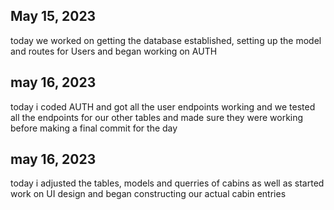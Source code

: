 ## May 15, 2023

today we worked on getting the database established, setting up the model and routes for Users and began working on AUTH

## may 16, 2023

today i coded AUTH and got all the user endpoints working and we tested all the endpoints for our other tables and made sure they were working before making a final commit for the day

## may 16, 2023

today i adjusted the tables, models and querries of cabins as well as started work on UI design and began constructing our actual cabin entries
